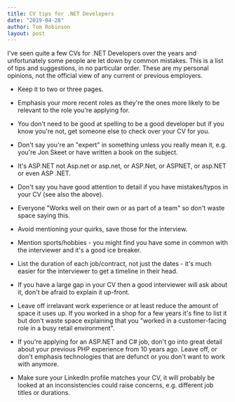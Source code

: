 ```yaml
---
title: CV tips for .NET Developers
date: "2019-04-28"
author: Tom Robinson
layout: post
---
```


I've seen quite a few CVs for .NET Developers over the years and unfortunately some people are let down by common mistakes. This is a list of tips and suggestions, in no particular order. These are my personal opinions, not the official view of any current or previous employers.

- Keep it to two or three pages.

- Emphasis your more recent roles as they're the ones more likely to be relevant to the role you're applying for.

- You don't need to be good at spelling to be a good developer but if you know you're not, get someone else to check over your CV for you.

- Don't say you're an "expert" in something unless you really mean it, e.g. you're Jon Skeet or have written a book on the subject.

- It's ASP.NET not Asp.net or asp.net, or ASP.Net, or ASPNET, or asp.NET or even ASP .NET.

- Don't say you have good attention to detail if you have mistakes/typos in your CV (see also the above).

- Everyone "Works well on their own or as part of a team" so don't waste space saying this.

- Avoid mentioning your quirks, save those for the interview.

- Mention sports/hobbies - you might find you have some in common with the interviewer and it's a good ice breaker.

- List the duration of each job/contract, not just the dates - it's much easier for the interviewer to get a timeline in their head.

- If you have a large gap in your CV then a good interviewer will ask about it, don't be afraid to explain it up-front.

- Leave off irrelavant work experience or at least reduce the amount of space it uses up. If you worked in a shop for a few years it's fine to list it but don't waste space explaining that you "worked in a customer-facing role in a busy retail environment".

- If you're applying for an ASP.NET and C# job, don't go into great detail about your previous PHP experience from 10 years ago. Leave off, or don't emphasis technologies that are defunct or you don't want to work with anymore.

- Make sure your LinkedIn profile matches your CV, it will probably be looked at an inconsistencies could raise concerns, e.g. different job titles or durations.
